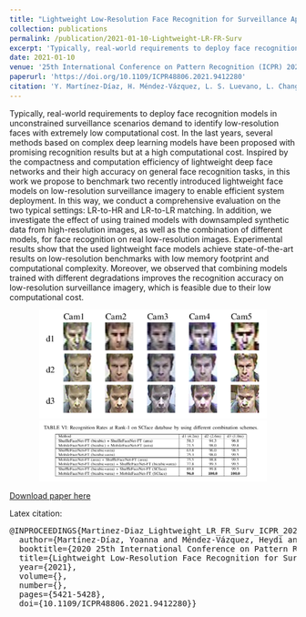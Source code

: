 ```yaml
---
title: "Lightweight Low-Resolution Face Recognition for Surveillance Applications"
collection: publications
permalink: /publication/2021-01-10-Lightweight-LR-FR-Surv
excerpt: 'Typically, real-world requirements to deploy face recognition models in unconstrained surveillance scenarios demand to identify low-resolution faces with extremely low computational cost. In the last years, several methods based on complex deep learning models have been proposed with promising recognition results but at a high computational cost. Inspired by the compactness and computation efficiency of lightweight deep face networks and their high accuracy on general face recognition tasks, in this work we propose to benchmark two recently introduced lightweight face models on low-resolution surveillance imagery to enable efficient system deployment. In this way, we conduct a comprehensive evaluation on the two typical settings: LR-to-HR and LR-to-LR matching. In addition, we investigate the effect of using trained models with downsampled synthetic data from high-resolution images, as well as the combination of different models, for face recognition on real low-resolution images. Experimental results show that the used lightweight face models achieve state-of-the-art results on low-resolution benchmarks with low memory footprint and computational complexity. Moreover, we observed that combining models trained with different degradations improves the recognition accuracy on low-resolution surveillance imagery, which is feasible due to their low computational cost.'
date: 2021-01-10
venue: '25th International Conference on Pattern Recognition (ICPR) 2022'
paperurl: 'https://doi.org/10.1109/ICPR48806.2021.9412280'
citation: 'Y. Martínez-Díaz, H. Méndez-Vázquez, L. S. Luevano, L. Chang and M. Gonzalez-Mendoza, "Lightweight Low-Resolution Face Recognition for Surveillance Applications," <em>2020 25th International Conference on Pattern Recognition (ICPR)</em>, Milan, Italy, 2021, pp. 5421-5428, doi: 10.1109/ICPR48806.2021.9412280.'
---
```

Typically, real-world requirements to deploy face recognition models in unconstrained surveillance scenarios demand to identify low-resolution faces with extremely low computational cost. In the last years, several methods based on complex deep learning models have been proposed with promising recognition results but at a high computational cost. Inspired by the compactness and computation efficiency of lightweight deep face networks and their high accuracy on general face recognition tasks, in this work we propose to benchmark two recently introduced lightweight face models on low-resolution surveillance imagery to enable efficient system deployment. In this way, we conduct a comprehensive evaluation on the two typical settings: LR-to-HR and LR-to-LR matching. In addition, we investigate the effect of using trained models with downsampled synthetic data from high-resolution images, as well as the combination of different models, for face recognition on real low-resolution images. Experimental results show that the used lightweight face models achieve state-of-the-art results on low-resolution benchmarks with low memory footprint and computational complexity. Moreover, we observed that combining models trained with different degradations improves the recognition accuracy on low-resolution surveillance imagery, which is feasible due to their low computational cost.

<div style="text-align: center"><img src="/images/publications/2021/ICPR_LRFR/SCface_probes.png" width="400px" /></div>
<div style="text-align: center"><img src="/images/publications/2021/ICPR_LRFR/table.png" width="400px" /></div>


[Download paper here](https://doi.org/10.1109/ICPR48806.2021.9412280)

<!-- Recommended citation: Y. Martínez-Díaz, H. Méndez-Vázquez, L. S. Luevano, L. Chang and M. Gonzalez-Mendoza, "Lightweight Low-Resolution Face Recognition for Surveillance Applications," <em>2020 25th International Conference on Pattern Recognition (ICPR)</em>, Milan, Italy, 2021, pp. 5421-5428, doi: 10.1109/ICPR48806.2021.9412280. -->

Latex citation:
<pre>
@INPROCEEDINGS{Martinez-Diaz_Lightweight_LR_FR_Surv_ICPR_2020,
  author={Martínez-Díaz, Yoanna and Méndez-Vázquez, Heydi and Luevano, Luis S. and Chang, Leonardo and Gonzalez-Mendoza, Miguel},
  booktitle={2020 25th International Conference on Pattern Recognition (ICPR)}, 
  title={Lightweight Low-Resolution Face Recognition for Surveillance Applications}, 
  year={2021},
  volume={},
  number={},
  pages={5421-5428},
  doi={10.1109/ICPR48806.2021.9412280}}
</pre>
